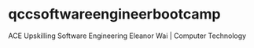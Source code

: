 # qccsoftwareengineerbootcamp
ACE Upskilling Software Engineering
Eleanor Wai | Computer Technology 
